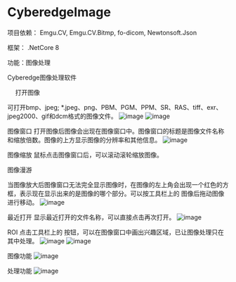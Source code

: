 

# CyberedgeImage

项目依赖： Emgu.CV, Emgu.CV.Bitmp, fo-dicom, Newtonsoft.Json

框架： .NetCore 8

功能：图像处理





Cyberedge图像处理软件



 
打开图像
 
可打开bmp、jpeg; *.jpeg、png、PBM、PGM、PPM、SR、RAS、tiff、exr、jpeg2000、gif和dcm格式的图像文件。
![image](https://github.com/user-attachments/assets/688ff1f8-ead8-4c6a-b52b-5bf9e04cf085)
![image](https://github.com/user-attachments/assets/0fb2bf2c-f951-44e8-b2ee-fa65211d2f8b)



 

图像窗口
打开图像后图像会出现在图像窗口中。图像窗口的标题是图像文件名称和缩放倍数。图像的上方显示图像的分辨率和其他信息。
![image](https://github.com/user-attachments/assets/a453dddf-bd46-4e78-932f-0c0ef78cc7d2)

图像缩放
鼠标点击图像窗口后，可以滚动滚轮缩放图像。

图像漫游
 
当图像放大后图像窗口无法完全显示图像时，在图像的左上角会出现一个红色的方框，表示现在显示出来的是图像的哪个部分。可以按工具栏上的 图像后拖动图像进行移动。
![image](https://github.com/user-attachments/assets/51c46bb2-9e4f-495c-ae49-1f9d58c6945d)



最近打开
显示最近打开的文件名称，可以直接点击再次打开。
 ![image](https://github.com/user-attachments/assets/e615a98a-8ae1-46f1-a097-07ebfc51e472)

ROI
点击工具栏上的 按钮，可以在图像窗口中画出兴趣区域，已让图像处理只在其中处理。
   ![image](https://github.com/user-attachments/assets/04f6a22f-8473-4a87-9f60-8420a64fb5d0)
![image](https://github.com/user-attachments/assets/ce2a3115-62fb-4cc0-a5ed-76083190afdd)




图像功能
 ![image](https://github.com/user-attachments/assets/56bf46a2-399f-44ed-af71-a232b8f5e695)


处理功能
 ![image](https://github.com/user-attachments/assets/e03de4bd-29ef-4a99-a725-95ef82b54a8b)




